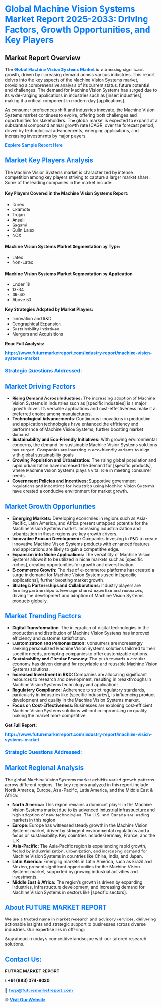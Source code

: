 <h1 style="color: #007BFF;">Global Machine Vision Systems Market Report 2025-2033: Driving Factors, Growth Opportunities, and Key Players</h1>

<section id="overview">
<h2>Market Report Overview</h2>
<p>The <a href="https://www.futuremarketreport.com/industry-report/machine-vision-systems-market" style="color: #007BFF; text-decoration: none;"><strong>Global Machine Vision Systems Market</strong></a> is witnessing significant growth, driven by increasing demand across various industries. This report delves into the key aspects of the Machine Vision Systems market, providing a comprehensive analysis of its current status, future potential, and challenges. The demand for Machine Vision Systems has surged due to its wide-ranging applications in industries such as [insert industries], making it a critical component in modern-day [applications].</p>
<p>As consumer preferences shift and industries innovate, the Machine Vision Systems market continues to evolve, offering both challenges and opportunities for stakeholders. The global market is expected to expand at a substantial compound annual growth rate (CAGR) over the forecast period, driven by technological advancements, emerging applications, and increasing investments by major players.</p>
</section>

<section id="overview">
<p><a href="https://www.futuremarketreport.com/request-sample/reportId=32544" style="color: #007BFF; text-decoration: none;"><strong>Explore Sample Report Here</strong></a></p>
</section>

<section id="key-players">
<h2 style="color: #007BFF;">Market Key Players Analysis</h2>
<p>The Machine Vision Systems market is characterized by intense competition among key players striving to capture a larger market share. Some of the leading companies in the market include:</p>
<h4>Key Players Covered in the Machine Vision Systems Report:</h4>
<ul><li>Durex</li><li>Okamoto</li><li>Trojan</li><li>Ansell</li><li>Sagami</li><li>Gulin Latex</li><li>NOX</li></ul>
<h4>Machine Vision Systems Market Segmentation by Type:</h4>
<ul><li>Latex</li><li>Non-Latex</li></ul>

<h4>Machine Vision Systems Market Segmentation by Application:</h4>
<ul><li>Under 18</li><li>18-34</li><li>35-49</li><li>Above 50</li></ul>
<p><strong>Key Strategies Adopted by Market Players:</strong></p>
<ul>
<li>Innovation and R&D</li>
<li>Geographical Expansion</li>
<li>Sustainability Initiatives</li>
<li>Mergers and Acquisitions</li>
</ul>
</section>

<section>
<p><strong>Read Full Analysis: </strong></p><a href="https://www.futuremarketreport.com/industry-report/machine-vision-systems-market" style="color: #007BFF; text-decoration: none;"><strong>https://www.futuremarketreport.com/industry-report/machine-vision-systems-market</strong></a>
<h3 style="color: #007BFF;">Strategic Questions Addressed:</h3>
</section>

<section id="driving-factors">
<h2 style="color: #007BFF;">Market Driving Factors</h2>
<ul>
<li><strong>Rising Demand Across Industries:</strong> The increasing adoption of Machine Vision Systems in industries such as [specific industries] is a major growth driver. Its versatile applications and cost-effectiveness make it a preferred choice among manufacturers.</li>
<li><strong>Technological Advancements:</strong> Continuous innovations in production and application technologies have enhanced the efficiency and performance of Machine Vision Systems, further boosting market demand.</li>
<li><strong>Sustainability and Eco-Friendly Initiatives:</strong> With growing environmental concerns, the demand for sustainable Machine Vision Systems solutions has surged. Companies are investing in eco-friendly variants to align with global sustainability goals.</li>
<li><strong>Growing Population and Urbanization:</strong> The rising global population and rapid urbanization have increased the demand for [specific products], where Machine Vision Systems plays a vital role in meeting consumer needs.</li>
<li><strong>Government Policies and Incentives:</strong> Supportive government regulations and incentives for industries using Machine Vision Systems have created a conducive environment for market growth.</li>
</ul>
</section>

<section id="growth-opportunities">
<h2 style="color: #007BFF;">Market Growth Opportunities</h2>
<ul>
<li><strong>Emerging Markets:</strong> Developing economies in regions such as Asia-Pacific, Latin America, and Africa present untapped potential for the Machine Vision Systems market. Increasing industrialization and urbanization in these regions are key growth drivers.</li>
<li><strong>Innovative Product Development:</strong> Companies investing in R&D to create innovative Machine Vision Systems products with enhanced features and applications are likely to gain a competitive edge.</li>
<li><strong>Expansion into Niche Applications:</strong> The versatility of Machine Vision Systems allows it to be utilized in niche markets such as [specific niches], creating opportunities for growth and diversification.</li>
<li><strong>E-commerce Growth:</strong> The rise of e-commerce platforms has created a surge in demand for Machine Vision Systems used in [specific applications], further boosting market growth.</li>
<li><strong>Strategic Partnerships and Collaborations:</strong> Industry players are forming partnerships to leverage shared expertise and resources, driving the development and adoption of Machine Vision Systems products globally.</li>
</ul>
</section>

<section id="trending-factors">
<h2 style="color: #007BFF;">Market Trending Factors</h2>
<ul>
<li><strong>Digital Transformation:</strong> The integration of digital technologies in the production and distribution of Machine Vision Systems has improved efficiency and customer satisfaction.</li>
<li><strong>Customization and Personalization:</strong> Consumers are increasingly seeking personalized Machine Vision Systems solutions tailored to their specific needs, prompting companies to offer customizable options.</li>
<li><strong>Sustainability and Circular Economy:</strong> The push towards a circular economy has driven demand for recyclable and reusable Machine Vision Systems solutions.</li>
<li><strong>Increased Investment in R&D:</strong> Companies are allocating significant resources to research and development, resulting in breakthroughs in Machine Vision Systems technology and applications.</li>
<li><strong>Regulatory Compliance:</strong> Adherence to strict regulatory standards, particularly in industries like [specific industries], is influencing product development and quality in the Machine Vision Systems market.</li>
<li><strong>Focus on Cost-Effectiveness:</strong> Businesses are exploring cost-efficient Machine Vision Systems solutions without compromising on quality, making the market more competitive.</li>
</ul>
</section>

<section>
<p><strong>Get Full Report: </strong></p><a href="https://www.futuremarketreport.com/industry-report/machine-vision-systems-market" style="color: #007BFF; text-decoration: none;"><strong>https://www.futuremarketreport.com/industry-report/machine-vision-systems-market</strong></a>
<h3 style="color: #007BFF;">Strategic Questions Addressed:</h3>
</section>


<section id="regional-analysis">
<h2 style="color: #007BFF;">Market Regional Analysis</h2>
<p>The global Machine Vision Systems market exhibits varied growth patterns across different regions. The key regions analyzed in this report include North America, Europe, Asia-Pacific, Latin America, and the Middle East & Africa:</p>
<ul>
<li><strong>North America:</strong> This region remains a dominant player in the Machine Vision Systems market due to its advanced industrial infrastructure and high adoption of new technologies. The U.S. and Canada are leading markets in this region.</li>
<li><strong>Europe:</strong> Europe has witnessed steady growth in the Machine Vision Systems market, driven by stringent environmental regulations and a focus on sustainability. Key countries include Germany, France, and the U.K.</li>
<li><strong>Asia-Pacific:</strong> The Asia-Pacific region is experiencing rapid growth, fueled by industrialization, urbanization, and increasing demand for Machine Vision Systems in countries like China, India, and Japan.</li>
<li><strong>Latin America:</strong> Emerging markets in Latin America, such as Brazil and Mexico, present significant opportunities for the Machine Vision Systems market, supported by growing industrial activities and investments.</li>
<li><strong>Middle East & Africa:</strong> The region’s growth is driven by expanding industries, infrastructure development, and increasing demand for Machine Vision Systems in sectors like [specific sectors].</li>
</ul>
</section>

<footer>
<h2 style="color: #007BFF;">About FUTURE MARKET REPORT</h2>
<p>We are a trusted name in market research and advisory services, delivering actionable insights and strategic support to businesses across diverse industries. Our expertise lies in offering:</p>

<p>Stay ahead in today’s competitive landscape with our tailored research solutions.</p>

<h2 style="color: #007BFF;">Contact Us:</h2>
<p><strong>FUTURE MARKET REPORT</strong></p>
<p>📞 <strong>+91 (883) 074-8030</strong></p>
<p>📧 <strong><a href="mailto:help@futuremarketreport.com" style="color: #007BFF;">help@futuremarketreport.com</a></strong></p>
<p>🌐 <strong><a href="https://www.futuremarketreport.com/" style="color: #007BFF;">Visit Our Website</a></strong></p>
</footer>